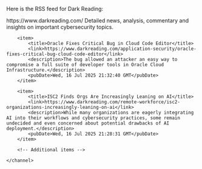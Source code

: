 Here is the RSS feed for Dark Reading:

<rss version="2.0">
    <channel>
        <title>Dark Reading - Cybersecurity News and Analysis</title>
        <link>https://www.darkreading.com/</link>
        <description>Detailed news, analysis, commentary and insights on important cybersecurity topics.</description>
        
        <item>
            <title>Oracle Fixes Critical Bug in Cloud Code Editor</title>
            <link>https://www.darkreading.com/application-security/oracle-fixes-critical-bug-cloud-code-editor</link>
            <description>The bug allowed an attacker an easy way to compromise a full suite of developer tools in Oracle Cloud Infrastructure.</description>
            <pubDate>Wed, 16 Jul 2025 21:32:40 GMT</pubDate>
        </item>
        
        <item>
            <title>ISC2 Finds Orgs Are Increasingly Leaning on AI</title>
            <link>https://www.darkreading.com/remote-workforce/isc2-organizations-increasingly-leaning-on-ai</link>
            <description>While many organizations are eagerly integrating AI into their workflows and cybersecurity practices, some remain undecided and even concerned about potential drawbacks of AI deployment.</description>
            <pubDate>Wed, 16 Jul 2025 21:28:31 GMT</pubDate>
        </item>

        <!-- Additional items -->

    </channel>
</rss>
